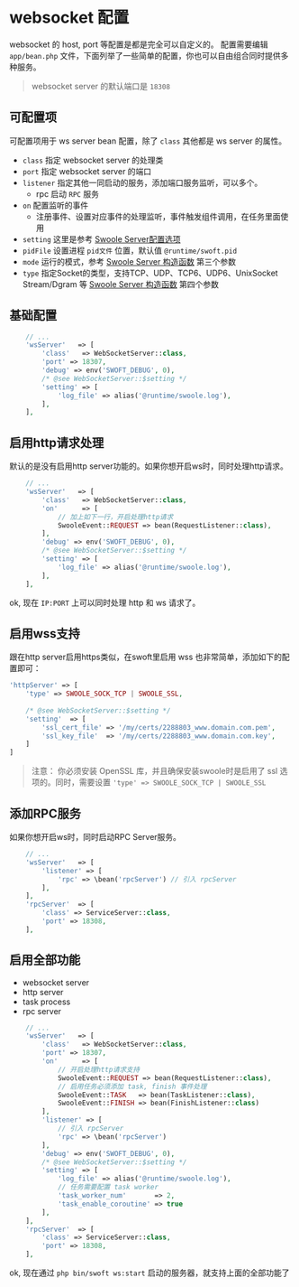 # websocket 配置

websocket 的 host, port 等配置是都是完全可以自定义的。
配置需要编辑 `app/bean.php` 文件，下面列举了一些简单的配置，你也可以自由组合同时提供多种服务。

> websocket server 的默认端口是 `18308`

## 可配置项

可配置项用于 ws server bean 配置，除了 `class` 其他都是 ws server 的属性。

- `class` 指定 websocket server 的处理类
- `port` 指定 websocket server 的端口
- `listener` 指定其他一同启动的服务，添加端口服务监听，可以多个。
    - rpc 启动 `RPC` 服务
- `on` 配置监听的事件
    - 注册事件、设置对应事件的处理监听，事件触发组件调用，在任务里面使用
- `setting` 这里是参考 [Swoole Server配置选项](https://wiki.swoole.com/wiki/page/274.html)
- `pidFile` 设置进程 `pid文件` 位置，默认值 `@runtime/swoft.pid`
- `mode` 运行的模式，参考 [Swoole Server 构造函数](https://wiki.swoole.com/wiki/page/14.html) 第三个参数
- `type` 指定Socket的类型，支持TCP、UDP、TCP6、UDP6、UnixSocket Stream/Dgram 等 [Swoole Server 构造函数](https://wiki.swoole.com/wiki/page/14.html) 第四个参数

## 基础配置

```php
    // ...
    'wsServer'   => [
        'class'   => WebSocketServer::class,
        'port' => 18307,
        'debug' => env('SWOFT_DEBUG', 0),
        /* @see WebSocketServer::$setting */
        'setting' => [
            'log_file' => alias('@runtime/swoole.log'),
        ],
    ],
```

## 启用http请求处理

默认的是没有启用http server功能的。如果你想开启ws时，同时处理http请求。

```php
    // ...
    'wsServer'   => [
        'class'   => WebSocketServer::class,
        'on'      => [
            // 加上如下一行，开启处理http请求
            SwooleEvent::REQUEST => bean(RequestListener::class),
        ],
        'debug' => env('SWOFT_DEBUG', 0),
        /* @see WebSocketServer::$setting */
        'setting' => [
            'log_file' => alias('@runtime/swoole.log'),
        ],
    ],
```

ok, 现在 `IP:PORT` 上可以同时处理 http 和 ws 请求了。

## 启用wss支持

跟在http server启用https类似，在swoft里启用 wss 也非常简单，添加如下的配置即可：

```php
'httpServer' => [
    'type' => SWOOLE_SOCK_TCP | SWOOLE_SSL,
    
    /* @see WebSocketServer::$setting */
    'setting'  => [
        'ssl_cert_file' => '/my/certs/2288803_www.domain.com.pem',
        'ssl_key_file'  => '/my/certs/2288803_www.domain.com.key',
    ]
]
```

> 注意： 你必须安装 OpenSSL 库，并且确保安装swoole时是启用了 ssl 选项的。同时，需要设置 `'type' => SWOOLE_SOCK_TCP | SWOOLE_SSL`

## 添加RPC服务
 
如果你想开启ws时，同时启动RPC Server服务。

```php
    // ...
    'wsServer'   => [
        'listener' => [
            'rpc' => \bean('rpcServer') // 引入 rpcServer
        ],
    ],
    'rpcServer'  => [
        'class' => ServiceServer::class,
        'port' => 18308,
    ],
```

## 启用全部功能

- websocket server
- http server
- task process
- rpc server

```php
    // ...
    'wsServer'   => [
        'class'   => WebSocketServer::class,
        'port' => 18307,
        'on'      => [
            // 开启处理http请求支持
            SwooleEvent::REQUEST => bean(RequestListener::class),
            // 启用任务必须添加 task, finish 事件处理
            SwooleEvent::TASK   => bean(TaskListener::class),  
            SwooleEvent::FINISH => bean(FinishListener::class)
        ],
        'listener' => [
            // 引入 rpcServer
            'rpc' => \bean('rpcServer')
        ],
        'debug' => env('SWOFT_DEBUG', 0),
        /* @see WebSocketServer::$setting */
        'setting' => [
            'log_file' => alias('@runtime/swoole.log'),
            // 任务需要配置 task worker
            'task_worker_num'       => 2,
            'task_enable_coroutine' => true
        ],
    ],
    'rpcServer'  => [
        'class' => ServiceServer::class,
        'port' => 18308,
    ],
```

ok, 现在通过 `php bin/swoft ws:start` 启动的服务器，就支持上面的全部功能了

